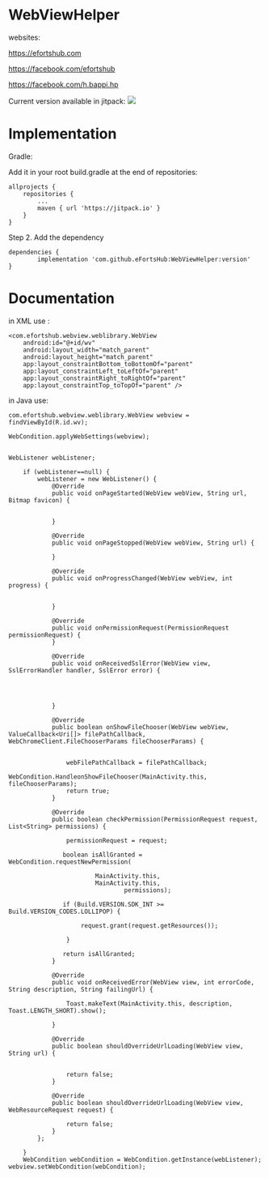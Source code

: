 # WebViewHelper

websites:

https://efortshub.com

https://facebook.com/efortshub

https://facebook.com/h.bappi.hp



Current version available in jitpack: [![](https://jitpack.io/v/eFortsHub/WebViewHelper.svg)](https://jitpack.io/#eFortsHub/WebViewHelper)



# Implementation 

Gradle:

Add it in your root build.gradle at the end of repositories:

	allprojects {
		repositories {
			...
			maven { url 'https://jitpack.io' }
		}
	}
Step 2. Add the dependency

	dependencies {
	        implementation 'com.github.eFortsHub:WebViewHelper:version'
	}
	
	

# Documentation


 in XML use :
 
 
    <com.efortshub.webview.weblibrary.WebView
        android:id="@+id/wv"
        android:layout_width="match_parent"
        android:layout_height="match_parent"
        app:layout_constraintBottom_toBottomOf="parent"
        app:layout_constraintLeft_toLeftOf="parent"
        app:layout_constraintRight_toRightOf="parent"
        app:layout_constraintTop_toTopOf="parent" />



in Java use:

	
	com.efortshub.webview.weblibrary.WebView webview = findViewById(R.id.wv);
	
	WebCondition.applyWebSettings(webview);
	
	
	WebListener webListener;
	
        if (webListener==null) {
            webListener = new WebListener() {
                @Override
                public void onPageStarted(WebView webView, String url, Bitmap favicon) {


                }

                @Override
                public void onPageStopped(WebView webView, String url) {

                }

                @Override
                public void onProgressChanged(WebView webView, int progress) {


                }

                @Override
                public void onPermissionRequest(PermissionRequest permissionRequest) {
                }

                @Override
                public void onReceivedSslError(WebView view, SslErrorHandler handler, SslError error) {
		
		


                }

                @Override
                public boolean onShowFileChooser(WebView webView, ValueCallback<Uri[]> filePathCallback, WebChromeClient.FileChooserParams fileChooserParams) {


                    webFilePathCallback = filePathCallback;
                    WebCondition.HandleonShowFileChooser(MainActivity.this, fileChooserParams);
                    return true;
                }

                @Override
                public boolean checkPermission(PermissionRequest request, List<String> permissions) {

                    permissionRequest = request;

                   boolean isAllGranted =  WebCondition.requestNewPermission(

                            MainActivity.this,
                            MainActivity.this,
                                    permissions);

                   if (Build.VERSION.SDK_INT >= Build.VERSION_CODES.LOLLIPOP) {

                        request.grant(request.getResources());

                    }

                   return isAllGranted;
                }

                @Override
                public void onReceivedError(WebView view, int errorCode, String description, String failingUrl) {

                    Toast.makeText(MainActivity.this, description, Toast.LENGTH_SHORT).show();

                }

                @Override
                public boolean shouldOverrideUrlLoading(WebView view, String url) {
                    

                    return false;
                }

                @Override
                public boolean shouldOverrideUrlLoading(WebView view, WebResourceRequest request) {

                    return false;
                }
            };

        }
        WebCondition webCondition = WebCondition.getInstance(webListener);
	webview.setWebCondition(webCondition);
	
	
 

